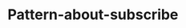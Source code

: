 # Pattern-about-subscribe
<html>
<head>
	<meta charset="UTF-8">
    <style>
      
    </style>
    <script src="http://code.jquery.com/jquery-2.1.1.min.js"></script>
    <script>
        function Event(name) {
            var handlers = [];

            this.getName = function () {
                return name;
            };

            this.addHandler = function (handler) {
                handlers.push(handler);
            };

            this.removeHandler = function (handler) {
                for (var i = 0; i < handlers.length; i++) {
                    if (handlers[i] == handler) {
                        handlers.splice(i, 1);
                        break;
                    }
                }
            };

            this.fire = function (eventArgs) {
                handlers.forEach(function (h) {
                    h(eventArgs);
                });
            };
        }

        function EventAggregator() {
            var events = [];

            function getEvent(eventName) {
                return $.grep(events, function (event) {
                    return event.getName() === eventName;
                })[0];
            }

            this.publish = function (eventName, eventArgs) {
                var event = getEvent(eventName);

                if (!event) {
                    event = new Event(eventName);
                    events.push(event);
                }
                console.info(events);
                event.fire(eventArgs);
            };

            this.subscribe = function (eventName, handler) {
                var event = getEvent(eventName);

                if (!event) {
                    event = new Event(eventName);
                    events.push(event);
                }

                event.addHandler(handler);
            };
        }

        function Product(id, description) {
            this.getId = function () {
                return id;
            };
            this.getDescription = function () {
                return description;
            };
        }

        function Cart(eventAggregator) {
            var items = [];

            this.addItem = function (item) {
                items.push(item);
                eventAggregator.publish("itemAdded", item);
            };
        }

        function CartController(cart, eventAggregator) {
            eventAggregator.subscribe("itemAdded", function (eventArgs) {
                var newItem = $('<li></li>').html(eventArgs.getDescription()).attr('id-cart', eventArgs.getId()).appendTo("#cart");
            });

            eventAggregator.subscribe("productSelected", function (eventArgs) {
                cart.addItem(eventArgs.product);
            });
        }

        //products informations
        function ProductRepository() {
            var products = [new Product(1, "Star Wars Lego Ship"),
            new Product(2, "Barbie Doll"),
            new Product(3, "Remote Control Airplane")];

            this.getProducts = function () {
                return products;
            }
        }

        function ProductController(eventAggregator, productRepository) {
            var products = productRepository.getProducts();

            function onProductSelected() {
                var productId = $(this).attr('id');
                var product = $.grep(products, function (x) {
                    return x.getId() == productId;
                })[0];
                eventAggregator.publish("productSelected", {
                    product: product
                });
            }

            products.forEach(function (product) {
                var newItem = $('<li></li>').html(product.getDescription())
                                    .attr('id', product.getId())
                                    .dblclick(onProductSelected)
                                    .appendTo("#products");
            });
        }

       $(function(){
                (function () {
                    var eventAggregator = new EventAggregator(),
                        cart = new Cart(eventAggregator),
                        cartController = new CartController(cart, eventAggregator),
                        productRepository = new ProductRepository(),
                        productController = new ProductController(eventAggregator, productRepository);
                })();
       }) 

     </script>
	<title>TTTTsest</title>
</head>
<body>
    <ul id="products" style="border:5px solid lightblue;"></ul>       
    <ul id="cart" style="border:5px solid lightgreen;"></ul>       
</body>
</html>


